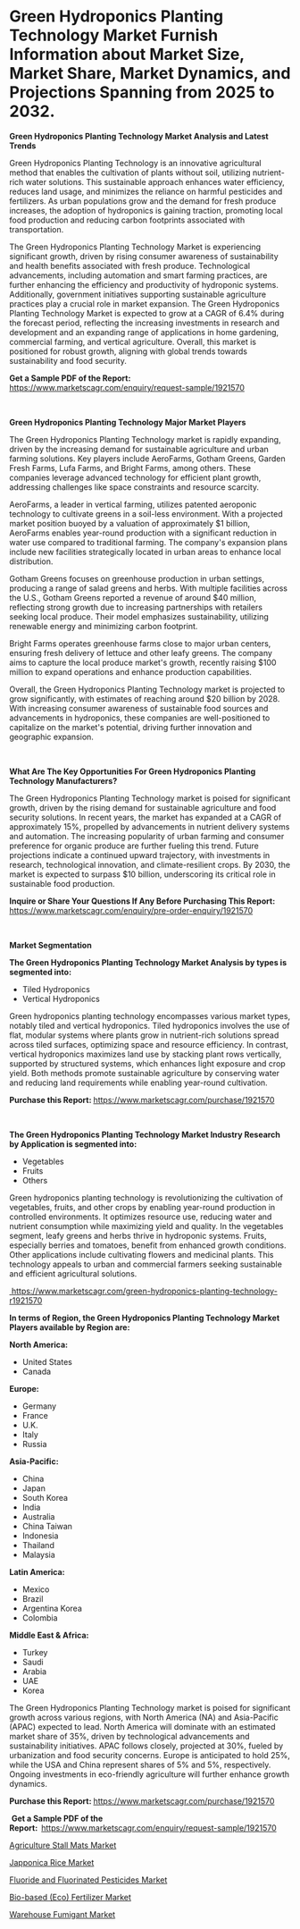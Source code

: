 <p><h1>Green Hydroponics Planting Technology Market Furnish Information about Market Size, Market Share, Market Dynamics, and Projections Spanning from 2025 to 2032.</h1></p><p><strong>Green Hydroponics Planting Technology Market Analysis and Latest Trends</strong></p>
<p><p>Green Hydroponics Planting Technology is an innovative agricultural method that enables the cultivation of plants without soil, utilizing nutrient-rich water solutions. This sustainable approach enhances water efficiency, reduces land usage, and minimizes the reliance on harmful pesticides and fertilizers. As urban populations grow and the demand for fresh produce increases, the adoption of hydroponics is gaining traction, promoting local food production and reducing carbon footprints associated with transportation.</p><p>The Green Hydroponics Planting Technology Market is experiencing significant growth, driven by rising consumer awareness of sustainability and health benefits associated with fresh produce. Technological advancements, including automation and smart farming practices, are further enhancing the efficiency and productivity of hydroponic systems. Additionally, government initiatives supporting sustainable agriculture practices play a crucial role in market expansion. The Green Hydroponics Planting Technology Market is expected to grow at a CAGR of 6.4% during the forecast period, reflecting the increasing investments in research and development and an expanding range of applications in home gardening, commercial farming, and vertical agriculture. Overall, this market is positioned for robust growth, aligning with global trends towards sustainability and food security.</p></p>
<p><strong>Get a Sample PDF of the Report:&nbsp;</strong> <a href="https://www.marketscagr.com/enquiry/request-sample/1921570?utm_campaign=1848&utm_medium=2&utm_source=Github&utm_content=ia&utm_term=30032025&utm_id=green-hydroponics-planting-technology">https://www.marketscagr.com/enquiry/request-sample/1921570</a></p>
<p>&nbsp;</p>
<p><strong>Green Hydroponics Planting Technology Major Market Players</strong></p>
<p><p>The Green Hydroponics Planting Technology market is rapidly expanding, driven by the increasing demand for sustainable agriculture and urban farming solutions. Key players include AeroFarms, Gotham Greens, Garden Fresh Farms, Lufa Farms, and Bright Farms, among others. These companies leverage advanced technology for efficient plant growth, addressing challenges like space constraints and resource scarcity.</p><p>AeroFarms, a leader in vertical farming, utilizes patented aeroponic technology to cultivate greens in a soil-less environment. With a projected market position buoyed by a valuation of approximately $1 billion, AeroFarms enables year-round production with a significant reduction in water use compared to traditional farming. The company's expansion plans include new facilities strategically located in urban areas to enhance local distribution.</p><p>Gotham Greens focuses on greenhouse production in urban settings, producing a range of salad greens and herbs. With multiple facilities across the U.S., Gotham Greens reported a revenue of around $40 million, reflecting strong growth due to increasing partnerships with retailers seeking local produce. Their model emphasizes sustainability, utilizing renewable energy and minimizing carbon footprint.</p><p>Bright Farms operates greenhouse farms close to major urban centers, ensuring fresh delivery of lettuce and other leafy greens. The company aims to capture the local produce market's growth, recently raising $100 million to expand operations and enhance production capabilities.</p><p>Overall, the Green Hydroponics Planting Technology market is projected to grow significantly, with estimates of reaching around $20 billion by 2028. With increasing consumer awareness of sustainable food sources and advancements in hydroponics, these companies are well-positioned to capitalize on the market's potential, driving further innovation and geographic expansion.</p></p>
<p>&nbsp;</p>
<p><strong>What Are The Key Opportunities For Green Hydroponics Planting Technology Manufacturers?</strong></p>
<p><p>The Green Hydroponics Planting Technology market is poised for significant growth, driven by the rising demand for sustainable agriculture and food security solutions. In recent years, the market has expanded at a CAGR of approximately 15%, propelled by advancements in nutrient delivery systems and automation. The increasing popularity of urban farming and consumer preference for organic produce are further fueling this trend. Future projections indicate a continued upward trajectory, with investments in research, technological innovation, and climate-resilient crops. By 2030, the market is expected to surpass $10 billion, underscoring its critical role in sustainable food production.</p></p>
<p><strong>Inquire or Share Your Questions If Any Before Purchasing This Report:</strong> <a href="https://www.marketscagr.com/enquiry/pre-order-enquiry/1921570?utm_campaign=1848&utm_medium=2&utm_source=Github&utm_content=ia&utm_term=30032025&utm_id=green-hydroponics-planting-technology">https://www.marketscagr.com/enquiry/pre-order-enquiry/1921570</a></p>
<p>&nbsp;</p>
<p><strong>Market Segmentation</strong></p>
<p><strong>The Green Hydroponics Planting Technology Market Analysis by types is segmented into:</strong></p>
<p><ul><li>Tiled Hydroponics</li><li>Vertical Hydroponics</li></ul></p>
<p><p>Green hydroponics planting technology encompasses various market types, notably tiled and vertical hydroponics. Tiled hydroponics involves the use of flat, modular systems where plants grow in nutrient-rich solutions spread across tiled surfaces, optimizing space and resource efficiency. In contrast, vertical hydroponics maximizes land use by stacking plant rows vertically, supported by structured systems, which enhances light exposure and crop yield. Both methods promote sustainable agriculture by conserving water and reducing land requirements while enabling year-round cultivation.</p></p>
<p><strong>Purchase this Report:&nbsp;</strong><a href="https://www.marketscagr.com/purchase/1921570?utm_campaign=1848&utm_medium=2&utm_source=Github&utm_content=ia&utm_term=30032025&utm_id=green-hydroponics-planting-technology">https://www.marketscagr.com/purchase/1921570</a></p>
<p>&nbsp;</p>
<p><strong>The Green Hydroponics Planting Technology Market Industry Research by Application is segmented into:</strong></p>
<p><ul><li>Vegetables</li><li>Fruits</li><li>Others</li></ul></p>
<p><p>Green hydroponics planting technology is revolutionizing the cultivation of vegetables, fruits, and other crops by enabling year-round production in controlled environments. It optimizes resource use, reducing water and nutrient consumption while maximizing yield and quality. In the vegetables segment, leafy greens and herbs thrive in hydroponic systems. Fruits, especially berries and tomatoes, benefit from enhanced growth conditions. Other applications include cultivating flowers and medicinal plants. This technology appeals to urban and commercial farmers seeking sustainable and efficient agricultural solutions.</p></p>
<p><a href="https://www.marketscagr.com/green-hydroponics-planting-technology-r1921570?utm_campaign=1848&utm_medium=2&utm_source=Github&utm_content=ia&utm_term=30032025&utm_id=green-hydroponics-planting-technology">&nbsp;https://www.marketscagr.com/green-hydroponics-planting-technology-r1921570</a></p>
<p><strong>In terms of Region, the Green Hydroponics Planting Technology Market Players available by Region are:</strong></p>
<p>
    <p> <strong> North America: </strong>
        <ul>
            <li>United States</li>
            <li>Canada</li>
        </ul>
        </p> 
    <p> <strong> Europe: </strong>
        <ul>
            <li>Germany</li>
            <li>France</li>
            <li>U.K.</li>
            <li>Italy</li>
            <li>Russia</li>
        </ul>
        </p> 
    <p> <strong> Asia-Pacific: </strong>
        <ul>
            <li>China</li>
            <li>Japan</li>
            <li>South Korea</li>
            <li>India</li>
            <li>Australia</li>
            <li>China Taiwan</li>
            <li>Indonesia</li>
            <li>Thailand</li>
            <li>Malaysia</li>
        </ul>
        </p> 
    <p> <strong> Latin America: </strong>
        <ul>
            <li>Mexico</li>
            <li>Brazil</li>
            <li>Argentina Korea</li>
            <li>Colombia</li>
        </ul>
        </p> 
    <p> <strong> Middle East & Africa: </strong>
        <ul>
            <li>Turkey</li>
            <li>Saudi</li>
            <li>Arabia</li>
            <li>UAE</li>
            <li>Korea</li>
        </ul>
    </p>
    </p>
<p><p>The Green Hydroponics Planting Technology market is poised for significant growth across various regions, with North America (NA) and Asia-Pacific (APAC) expected to lead. North America will dominate with an estimated market share of 35%, driven by technological advancements and sustainability initiatives. APAC follows closely, projected at 30%, fueled by urbanization and food security concerns. Europe is anticipated to hold 25%, while the USA and China represent shares of 5% and 5%, respectively. Ongoing investments in eco-friendly agriculture will further enhance growth dynamics.</p></p>
<p><strong>Purchase this Report: </strong><a href="https://www.marketscagr.com/purchase/1921570?utm_campaign=1848&utm_medium=2&utm_source=Github&utm_content=ia&utm_term=30032025&utm_id=green-hydroponics-planting-technology">https://www.marketscagr.com/purchase/1921570</a></p>
<p>&nbsp;<strong>Get a Sample PDF of the Report:&nbsp;&nbsp;</strong><a href="https://www.marketscagr.com/enquiry/request-sample/1921570?utm_campaign=1848&utm_medium=2&utm_source=Github&utm_content=ia&utm_term=30032025&utm_id=green-hydroponics-planting-technology">https://www.marketscagr.com/enquiry/request-sample/1921570</a></p>
<p><strong></strong></p>
<p><p><a href="https://github.com/WillieWoodard/Market-Research-Report-List-7/blob/main/agriculture-stall-mats-market.md?utm_campaign=1848&utm_medium=2&utm_source=Github&utm_content=ia&utm_term=30032025&utm_id=green-hydroponics-planting-technology">Agriculture Stall Mats Market</a></p><p><a href="https://github.com/norbyboyse4d/Market-Research-Report-List-1/blob/main/japponica-rice-market.md?utm_campaign=1848&utm_medium=2&utm_source=Github&utm_content=ia&utm_term=30032025&utm_id=green-hydroponics-planting-technology">Japponica Rice Market</a></p><p><a href="https://github.com/leolamarnal9/Market-Research-Report-List-1/blob/main/fluoride-and-fluorinated-pesticides-market.md?utm_campaign=1848&utm_medium=2&utm_source=Github&utm_content=ia&utm_term=30032025&utm_id=green-hydroponics-planting-technology">Fluoride and Fluorinated Pesticides Market</a></p><p><a href="https://github.com/marloy8/Market-Research-Report-List-7/blob/main/bio-based-eco-fertilizer-market.md?utm_campaign=1848&utm_medium=2&utm_source=Github&utm_content=ia&utm_term=30032025&utm_id=green-hydroponics-planting-technology">Bio-based (Eco) Fertilizer Market</a></p><p><a href="https://github.com/matotwipff14/Market-Research-Report-List-1/blob/main/warehouse-fumigant-market.md?utm_campaign=1848&utm_medium=2&utm_source=Github&utm_content=ia&utm_term=30032025&utm_id=green-hydroponics-planting-technology">Warehouse Fumigant Market</a></p></p>